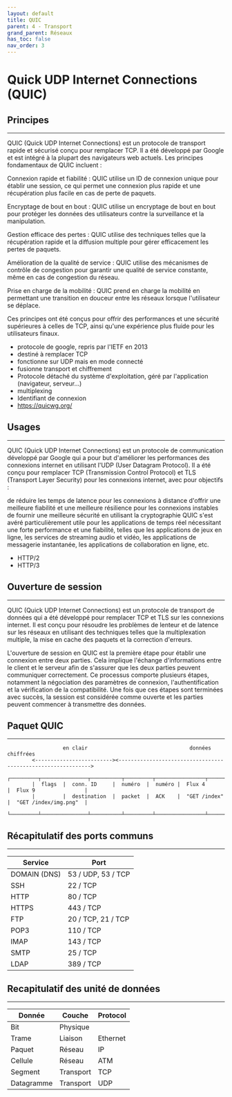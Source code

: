 ```yaml
---
layout: default
title: QUIC
parent: 4 - Transport
grand_parent: Réseaux
has_toc: false
nav_order: 3
---
```


# Quick UDP Internet Connections (QUIC)

## Principes

---

QUIC (Quick UDP Internet Connections) est un protocole de transport rapide et sécurisé conçu pour remplacer TCP. Il a été développé par Google et est intégré à la plupart des navigateurs web actuels. Les principes fondamentaux de QUIC incluent :

Connexion rapide et fiabilité : QUIC utilise un ID de connexion unique pour établir une session, ce qui permet une connexion plus rapide et une récupération plus facile en cas de perte de paquets.

Encryptage de bout en bout : QUIC utilise un encryptage de bout en bout pour protéger les données des utilisateurs contre la surveillance et la manipulation.

Gestion efficace des pertes : QUIC utilise des techniques telles que la récupération rapide et la diffusion multiple pour gérer efficacement les pertes de paquets.

Amélioration de la qualité de service : QUIC utilise des mécanismes de contrôle de congestion pour garantir une qualité de service constante, même en cas de congestion du réseau.

Prise en charge de la mobilité : QUIC prend en charge la mobilité en permettant une transition en douceur entre les réseaux lorsque l'utilisateur se déplace.

Ces principes ont été conçus pour offrir des performances et une sécurité supérieures à celles de TCP, ainsi qu'une expérience plus fluide pour les utilisateurs finaux.

- protocole de google, repris par l'IETF en 2013
- destiné à remplacer TCP
- fonctionne sur UDP mais en mode connecté
- fusionne transport et chiffrement
- Protocole détaché du système d'exploitation, géré par l'application (navigateur, serveur...)
- multiplexing
- Identifiant de connexion
- https://quicwg.org/

## Usages

---

QUIC (Quick UDP Internet Connections) est un protocole de communication développé par Google qui a pour but d'améliorer les performances des connexions internet en utilisant l'UDP (User Datagram Protocol). Il a été conçu pour remplacer TCP (Transmission Control Protocol) et TLS (Transport Layer Security) pour les connexions internet, avec pour objectifs :

de réduire les temps de latence pour les connexions à distance
d'offrir une meilleure fiabilité et une meilleure résilience pour les connexions instables
de fournir une meilleure sécurité en utilisant la cryptographie
QUIC s'est avéré particulièrement utile pour les applications de temps réel nécessitant une forte performance et une fiabilité, telles que les applications de jeux en ligne, les services de streaming audio et vidéo, les applications de messagerie instantanée, les applications de collaboration en ligne, etc.

- HTTP/2
- HTTP/3

## Ouverture de session

---

QUIC (Quick UDP Internet Connections) est un protocole de transport de données qui a été développé pour remplacer TCP et TLS sur les connexions internet. Il est conçu pour résoudre les problèmes de lenteur et de latence sur les réseaux en utilisant des techniques telles que la multiplexation multiple, la mise en cache des paquets et la correction d'erreurs.

L'ouverture de session en QUIC est la première étape pour établir une connexion entre deux parties. Cela implique l'échange d'informations entre le client et le serveur afin de s'assurer que les deux parties peuvent communiquer correctement. Ce processus comporte plusieurs étapes, notamment la négociation des paramètres de connexion, l'authentification et la vérification de la compatibilité. Une fois que ces étapes sont terminées avec succès, la session est considérée comme ouverte et les parties peuvent commencer à transmettre des données.

## Paquet QUIC

---

```plaintext
                  en clair                                 données chiffrées
        <-------------------------><------------------------------------------------------------->
        ┌─────────┬───────────────┬──────────┬─────────┬────────────────┬────────────────────────┬
        |  flags  |  conn. ID     |  numéro  |  numéro |  Flux 4        |  Flux 9                |
        |         |  destination  |  packet  |  ACK    |  "GET /index"  |  "GET /index/img.png"  |
        └─────────┴───────────────┴──────────┴─────────┴────────────────┴────────────────────────┴
```

## Récapitulatif des ports communs

---

| Service      | Port               |
| ------------ | ------------------ |
| DOMAIN (DNS) | 53 / UDP, 53 / TCP |
| SSH          | 22 / TCP           |
| HTTP         | 80 / TCP           |
| HTTPS        | 443 / TCP          |
| FTP          | 20 / TCP, 21 / TCP |
| POP3         | 110 / TCP          |
| IMAP         | 143 / TCP          |
| SMTP         | 25 / TCP           |
| LDAP         | 389 / TCP          |

## Recapitulatif des unité de données

---

| Donnée     | Couche    | Protocol |
| ---------- | --------- | -------- |
| Bit        | Physique  |          |
| Trame      | Liaison   | Ethernet |
| Paquet     | Réseau    | IP       |
| Cellule    | Réseau    | ATM      |
| Segment    | Transport | TCP      |
| Datagramme | Transport | UDP      |
